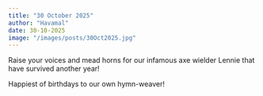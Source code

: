 ```yaml
---
title: "30 October 2025"
author: "Havamal"
date: 30-10-2025
image: "/images/posts/30Oct2025.jpg"
---
```


Raise your voices and mead horns for our infamous axe wielder Lennie that have survived another year! 

Happiest of birthdays to our own hymn-weaver!